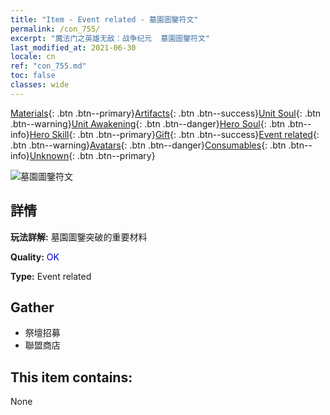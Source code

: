 ```yaml
---
title: "Item - Event related - 墓園圖鑒符文"
permalink: /con_755/
excerpt: "魔法门之英雄无敌：战争纪元  墓園圖鑒符文"
last_modified_at: 2021-06-30
locale: cn
ref: "con_755.md"
toc: false
classes: wide
---
```

 [Materials](/ItemsCN/){: .btn .btn--primary}[Artifacts](/ItemsCN/Artifacts/){: .btn .btn--success}[Unit Soul](/ItemsCN/UnitSoul/){: .btn .btn--warning}[Unit Awakening](/ItemsCN/UnitAwakening/){: .btn .btn--danger}[Hero Soul](/ItemsCN/HeroSoul/){: .btn .btn--info}[Hero Skill](/ItemsCN/HeroSkill/){: .btn .btn--primary}[Gift](/ItemsCN/Gift/){: .btn .btn--success}[Event related](/ItemsCN/Events/){: .btn .btn--warning}[Avatars](/ItemsCN/Avatars/){: .btn .btn--danger}[Consumables](/ItemsCN/Consumables/){: .btn .btn--info}[Unknown](/ItemsCN/Unknown/){: .btn .btn--primary}

 ![墓園圖鑒符文](/images/t/i_tool_tujian9.png)

## 詳情
 **玩法詳解:** 墓園圖鑒突破的重要材料

 **Quality:** <span style="color: #0000CD">OK</span>

 **Type:** Event related

## Gather

*    祭壇招募 
*    聯盟商店 

## This item contains:

  None

